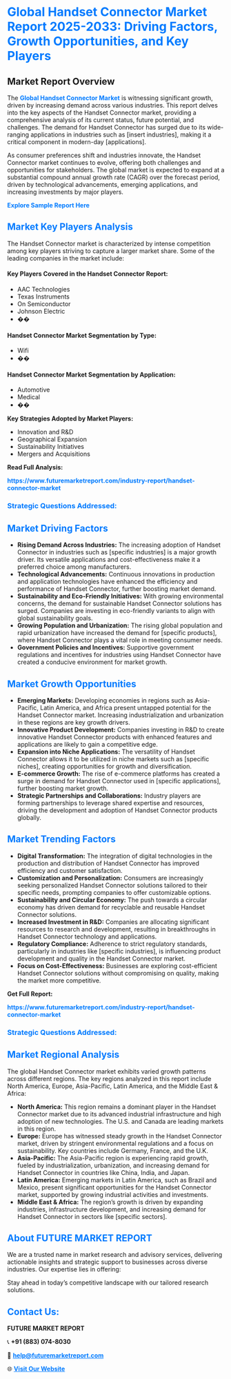<h1 style="color: #007BFF;">Global Handset Connector Market Report 2025-2033: Driving Factors, Growth Opportunities, and Key Players</h1>

<section id="overview">
<h2>Market Report Overview</h2>
<p>The <a href="https://www.futuremarketreport.com/industry-report/handset-connector-market" style="color: #007BFF; text-decoration: none;"><strong>Global Handset Connector Market</strong></a> is witnessing significant growth, driven by increasing demand across various industries. This report delves into the key aspects of the Handset Connector market, providing a comprehensive analysis of its current status, future potential, and challenges. The demand for Handset Connector has surged due to its wide-ranging applications in industries such as [insert industries], making it a critical component in modern-day [applications].</p>
<p>As consumer preferences shift and industries innovate, the Handset Connector market continues to evolve, offering both challenges and opportunities for stakeholders. The global market is expected to expand at a substantial compound annual growth rate (CAGR) over the forecast period, driven by technological advancements, emerging applications, and increasing investments by major players.</p>
</section>

<section id="overview">
<p><a href="https://www.futuremarketreport.com/request-sample/reportId=118642" style="color: #007BFF; text-decoration: none;"><strong>Explore Sample Report Here</strong></a></p>
</section>

<section id="key-players">
<h2 style="color: #007BFF;">Market Key Players Analysis</h2>
<p>The Handset Connector market is characterized by intense competition among key players striving to capture a larger market share. Some of the leading companies in the market include:</p>
<h4>Key Players Covered in the Handset Connector Report:</h4>
<ul><li>AAC Technologies</li><li>Texas Instruments</li><li>On Semiconductor</li><li>Johnson Electric</li><li>��</li></ul>
<h4>Handset Connector Market Segmentation by Type:</h4>
<ul><li>Wifi</li><li>��</li></ul>

<h4>Handset Connector Market Segmentation by Application:</h4>
<ul><li>Automotive</li><li>Medical</li><li>��</li></ul>
<p><strong>Key Strategies Adopted by Market Players:</strong></p>
<ul>
<li>Innovation and R&D</li>
<li>Geographical Expansion</li>
<li>Sustainability Initiatives</li>
<li>Mergers and Acquisitions</li>
</ul>
</section>

<section>
<p><strong>Read Full Analysis: </strong></p><a href="https://www.futuremarketreport.com/industry-report/handset-connector-market" style="color: #007BFF; text-decoration: none;"><strong>https://www.futuremarketreport.com/industry-report/handset-connector-market</strong></a>
<h3 style="color: #007BFF;">Strategic Questions Addressed:</h3>
</section>

<section id="driving-factors">
<h2 style="color: #007BFF;">Market Driving Factors</h2>
<ul>
<li><strong>Rising Demand Across Industries:</strong> The increasing adoption of Handset Connector in industries such as [specific industries] is a major growth driver. Its versatile applications and cost-effectiveness make it a preferred choice among manufacturers.</li>
<li><strong>Technological Advancements:</strong> Continuous innovations in production and application technologies have enhanced the efficiency and performance of Handset Connector, further boosting market demand.</li>
<li><strong>Sustainability and Eco-Friendly Initiatives:</strong> With growing environmental concerns, the demand for sustainable Handset Connector solutions has surged. Companies are investing in eco-friendly variants to align with global sustainability goals.</li>
<li><strong>Growing Population and Urbanization:</strong> The rising global population and rapid urbanization have increased the demand for [specific products], where Handset Connector plays a vital role in meeting consumer needs.</li>
<li><strong>Government Policies and Incentives:</strong> Supportive government regulations and incentives for industries using Handset Connector have created a conducive environment for market growth.</li>
</ul>
</section>

<section id="growth-opportunities">
<h2 style="color: #007BFF;">Market Growth Opportunities</h2>
<ul>
<li><strong>Emerging Markets:</strong> Developing economies in regions such as Asia-Pacific, Latin America, and Africa present untapped potential for the Handset Connector market. Increasing industrialization and urbanization in these regions are key growth drivers.</li>
<li><strong>Innovative Product Development:</strong> Companies investing in R&D to create innovative Handset Connector products with enhanced features and applications are likely to gain a competitive edge.</li>
<li><strong>Expansion into Niche Applications:</strong> The versatility of Handset Connector allows it to be utilized in niche markets such as [specific niches], creating opportunities for growth and diversification.</li>
<li><strong>E-commerce Growth:</strong> The rise of e-commerce platforms has created a surge in demand for Handset Connector used in [specific applications], further boosting market growth.</li>
<li><strong>Strategic Partnerships and Collaborations:</strong> Industry players are forming partnerships to leverage shared expertise and resources, driving the development and adoption of Handset Connector products globally.</li>
</ul>
</section>

<section id="trending-factors">
<h2 style="color: #007BFF;">Market Trending Factors</h2>
<ul>
<li><strong>Digital Transformation:</strong> The integration of digital technologies in the production and distribution of Handset Connector has improved efficiency and customer satisfaction.</li>
<li><strong>Customization and Personalization:</strong> Consumers are increasingly seeking personalized Handset Connector solutions tailored to their specific needs, prompting companies to offer customizable options.</li>
<li><strong>Sustainability and Circular Economy:</strong> The push towards a circular economy has driven demand for recyclable and reusable Handset Connector solutions.</li>
<li><strong>Increased Investment in R&D:</strong> Companies are allocating significant resources to research and development, resulting in breakthroughs in Handset Connector technology and applications.</li>
<li><strong>Regulatory Compliance:</strong> Adherence to strict regulatory standards, particularly in industries like [specific industries], is influencing product development and quality in the Handset Connector market.</li>
<li><strong>Focus on Cost-Effectiveness:</strong> Businesses are exploring cost-efficient Handset Connector solutions without compromising on quality, making the market more competitive.</li>
</ul>
</section>

<section>
<p><strong>Get Full Report: </strong></p><a href="https://www.futuremarketreport.com/industry-report/handset-connector-market" style="color: #007BFF; text-decoration: none;"><strong>https://www.futuremarketreport.com/industry-report/handset-connector-market</strong></a>
<h3 style="color: #007BFF;">Strategic Questions Addressed:</h3>
</section>


<section id="regional-analysis">
<h2 style="color: #007BFF;">Market Regional Analysis</h2>
<p>The global Handset Connector market exhibits varied growth patterns across different regions. The key regions analyzed in this report include North America, Europe, Asia-Pacific, Latin America, and the Middle East & Africa:</p>
<ul>
<li><strong>North America:</strong> This region remains a dominant player in the Handset Connector market due to its advanced industrial infrastructure and high adoption of new technologies. The U.S. and Canada are leading markets in this region.</li>
<li><strong>Europe:</strong> Europe has witnessed steady growth in the Handset Connector market, driven by stringent environmental regulations and a focus on sustainability. Key countries include Germany, France, and the U.K.</li>
<li><strong>Asia-Pacific:</strong> The Asia-Pacific region is experiencing rapid growth, fueled by industrialization, urbanization, and increasing demand for Handset Connector in countries like China, India, and Japan.</li>
<li><strong>Latin America:</strong> Emerging markets in Latin America, such as Brazil and Mexico, present significant opportunities for the Handset Connector market, supported by growing industrial activities and investments.</li>
<li><strong>Middle East & Africa:</strong> The region’s growth is driven by expanding industries, infrastructure development, and increasing demand for Handset Connector in sectors like [specific sectors].</li>
</ul>
</section>

<footer>
<h2 style="color: #007BFF;">About FUTURE MARKET REPORT</h2>
<p>We are a trusted name in market research and advisory services, delivering actionable insights and strategic support to businesses across diverse industries. Our expertise lies in offering:</p>

<p>Stay ahead in today’s competitive landscape with our tailored research solutions.</p>

<h2 style="color: #007BFF;">Contact Us:</h2>
<p><strong>FUTURE MARKET REPORT</strong></p>
<p>📞 <strong>+91 (883) 074-8030</strong></p>
<p>📧 <strong><a href="mailto:help@futuremarketreport.com" style="color: #007BFF;">help@futuremarketreport.com</a></strong></p>
<p>🌐 <strong><a href="https://www.futuremarketreport.com/" style="color: #007BFF;">Visit Our Website</a></strong></p>
</footer>